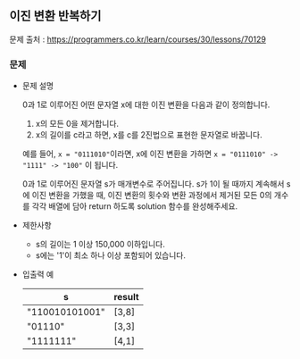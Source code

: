 ## 이진 변환 반복하기

문제 출처 : https://programmers.co.kr/learn/courses/30/lessons/70129

### 문제

- 문제 설명

  0과 1로 이루어진 어떤 문자열 x에 대한 이진 변환을 다음과 같이 정의합니다.

  1. x의 모든 0을 제거합니다.
  2. x의 길이를 c라고 하면, x를 c를 2진법으로 표현한 문자열로 바꿉니다.

  예를 들어, `x = "0111010"`이라면, x에 이진 변환을 가하면 `x = "0111010" -> "1111" -> "100"` 이 됩니다.

  0과 1로 이루어진 문자열 s가 매개변수로 주어집니다. s가 1이 될 때까지 계속해서 s에 이진 변환을 가했을 때, 이진 변환의 횟수와 변환 과정에서 제거된 모든 0의 개수를 각각 배열에 담아 return 하도록 solution 함수를 완성해주세요.

- 제한사항

  - s의 길이는 1 이상 150,000 이하입니다.
  - s에는 '1'이 최소 하나 이상 포함되어 있습니다.
  
- 입출력 예

  | s              | result |
  | -------------- | ------ |
  | "110010101001" | [3,8]  |
  | "01110"        | [3,3]  |
  | "1111111"      | [4,1]  |
